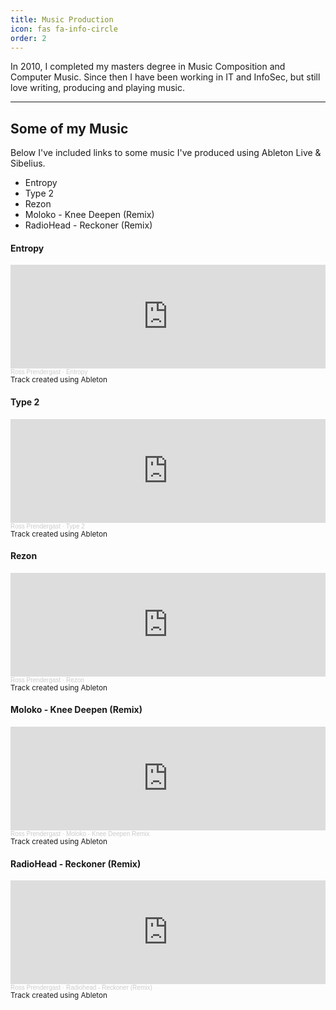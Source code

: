 ```yaml
---
title: Music Production
icon: fas fa-info-circle
order: 2
---
```


In 2010, I completed my masters degree in Music Composition and Computer Music. Since then I have been working in IT and InfoSec, but still love writing, producing and playing music.

___

## Some of my Music
Below I've included links to some music I've produced using Ableton Live & Sibelius.

- Entropy
- Type 2
- Rezon
- Moloko - Knee Deepen (Remix)
- RadioHead - Reckoner (Remix)

#### Entropy
<iframe width="100%" height="166" scrolling="no" frameborder="no" allow="autoplay" src="https://w.soundcloud.com/player/?url=https%3A//api.soundcloud.com/tracks/104176016&color=%23ff5500&auto_play=false&hide_related=false&show_comments=true&show_user=true&show_reposts=false&show_teaser=true"></iframe><div style="font-size: 10px; color: #cccccc;line-break: anywhere;word-break: normal;overflow: hidden;white-space: nowrap;text-overflow: ellipsis; font-family: Interstate,Lucida Grande,Lucida Sans Unicode,Lucida Sans,Garuda,Verdana,Tahoma,sans-serif;font-weight: 100;"><a href="https://soundcloud.com/beat-maxing" title="Ross Prendergast" target="_blank" style="color: #cccccc; text-decoration: none;">Ross Prendergast</a> · <a href="https://soundcloud.com/beat-maxing/entropy" title="Entropy" target="_blank" style="color: #cccccc; text-decoration: none;">Entropy</a></div>
<sub>Track created using Ableton</sub>


#### Type 2
<iframe width="100%" height="166" scrolling="no" frameborder="no" allow="autoplay" src="https://w.soundcloud.com/player/?url=https%3A//api.soundcloud.com/tracks/104176045&color=%23ff5500&auto_play=false&hide_related=false&show_comments=true&show_user=true&show_reposts=false&show_teaser=true"></iframe><div style="font-size: 10px; color: #cccccc;line-break: anywhere;word-break: normal;overflow: hidden;white-space: nowrap;text-overflow: ellipsis; font-family: Interstate,Lucida Grande,Lucida Sans Unicode,Lucida Sans,Garuda,Verdana,Tahoma,sans-serif;font-weight: 100;"><a href="https://soundcloud.com/beat-maxing" title="Ross Prendergast" target="_blank" style="color: #cccccc; text-decoration: none;">Ross Prendergast</a> · <a href="https://soundcloud.com/beat-maxing/type-2" title="Type 2" target="_blank" style="color: #cccccc; text-decoration: none;">Type 2</a></div>
<sub>Track created using Ableton</sub>


#### Rezon
<iframe width="100%" height="166" scrolling="no" frameborder="no" allow="autoplay" src="https://w.soundcloud.com/player/?url=https%3A//api.soundcloud.com/tracks/104175980&color=%23ff5500&auto_play=false&hide_related=false&show_comments=true&show_user=true&show_reposts=false&show_teaser=true"></iframe><div style="font-size: 10px; color: #cccccc;line-break: anywhere;word-break: normal;overflow: hidden;white-space: nowrap;text-overflow: ellipsis; font-family: Interstate,Lucida Grande,Lucida Sans Unicode,Lucida Sans,Garuda,Verdana,Tahoma,sans-serif;font-weight: 100;"><a href="https://soundcloud.com/beat-maxing" title="Ross Prendergast" target="_blank" style="color: #cccccc; text-decoration: none;">Ross Prendergast</a> · <a href="https://soundcloud.com/beat-maxing/rezon" title="Rezon" target="_blank" style="color: #cccccc; text-decoration: none;">Rezon</a></div>
<sub>Track created using Ableton</sub>


#### Moloko - Knee Deepen (Remix)
<iframe width="100%" height="166" scrolling="no" frameborder="no" allow="autoplay" src="https://w.soundcloud.com/player/?url=https%3A//api.soundcloud.com/tracks/56457598&color=%23ff5500&auto_play=false&hide_related=false&show_comments=true&show_user=true&show_reposts=false&show_teaser=true"></iframe><div style="font-size: 10px; color: #cccccc;line-break: anywhere;word-break: normal;overflow: hidden;white-space: nowrap;text-overflow: ellipsis; font-family: Interstate,Lucida Grande,Lucida Sans Unicode,Lucida Sans,Garuda,Verdana,Tahoma,sans-serif;font-weight: 100;"><a href="https://soundcloud.com/beat-maxing" title="Ross Prendergast" target="_blank" style="color: #cccccc; text-decoration: none;">Ross Prendergast</a> · <a href="https://soundcloud.com/beat-maxing/moloko-knee-deepen-remix" title="Moloko - Knee Deepen Remix" target="_blank" style="color: #cccccc; text-decoration: none;">Moloko - Knee Deepen Remix</a></div>
<sub>Track created using Ableton</sub>


#### RadioHead - Reckoner (Remix)
<iframe width="100%" height="166" scrolling="no" frameborder="no" allow="autoplay" src="https://w.soundcloud.com/player/?url=https%3A//api.soundcloud.com/tracks/53077108&color=%23ff5500&auto_play=false&hide_related=false&show_comments=true&show_user=true&show_reposts=false&show_teaser=true"></iframe><div style="font-size: 10px; color: #cccccc;line-break: anywhere;word-break: normal;overflow: hidden;white-space: nowrap;text-overflow: ellipsis; font-family: Interstate,Lucida Grande,Lucida Sans Unicode,Lucida Sans,Garuda,Verdana,Tahoma,sans-serif;font-weight: 100;"><a href="https://soundcloud.com/beat-maxing" title="Ross Prendergast" target="_blank" style="color: #cccccc; text-decoration: none;">Ross Prendergast</a> · <a href="https://soundcloud.com/beat-maxing/reckoner-remix" title="Radiohead - Reckoner (Remix)" target="_blank" style="color: #cccccc; text-decoration: none;">Radiohead - Reckoner (Remix)</a></div>
<sub>Track created using Ableton</sub>